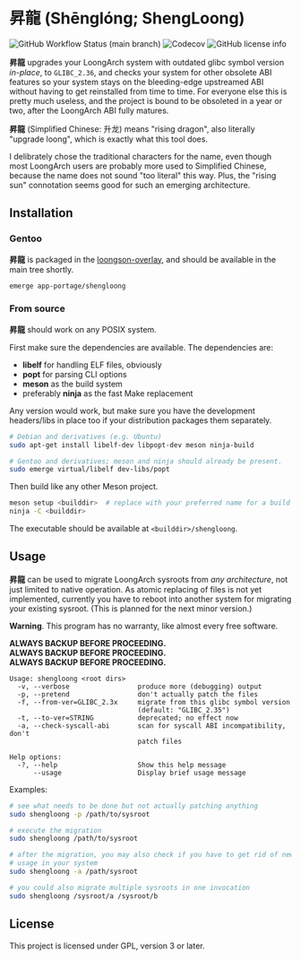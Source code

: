 # 昇龍 (Shēnglóng; ShengLoong)

![GitHub Workflow Status (main branch)](https://img.shields.io/github/workflow/status/xen0n/shengloong/meson/main)
![Codecov](https://img.shields.io/codecov/c/gh/xen0n/shengloong)
![GitHub license info](https://img.shields.io/github/license/xen0n/shengloong)

**昇龍** upgrades your LoongArch system with outdated glibc symbol version *in-place*,
to `GLIBC_2.36`, and checks your system for other obsolete ABI features so
your system stays on the bleeding-edge upstreamed ABI without having to get
reinstalled from time to time.
For everyone else this is pretty much useless, and the project is bound to be
obsoleted in a year or two, after the LoongArch ABI fully matures.

**昇龍** (Simplified Chinese: 升龙) means "rising dragon", also literally
"upgrade loong", which is exactly what this tool does.

I delibrately chose the traditional characters for the name, even though
most LoongArch users are probably more used to Simplified Chinese, because
the name does not sound "too literal" this way. Plus, the "rising sun"
connotation seems good for such an emerging architecture.

## Installation

### Gentoo

**昇龍** is packaged in the [loongson-overlay](https://github.com/xen0n/loongson-overlay),
and should be available in the main tree shortly.

```sh
emerge app-portage/shengloong
```

### From source

**昇龍** should work on any POSIX system.

First make sure the dependencies are available. The dependencies are:

* **libelf** for handling ELF files, obviously
* **popt** for parsing CLI options
* **meson** as the build system
* preferably **ninja** as the fast Make replacement

Any version would work, but make sure you have the development headers/libs
in place too if your distribution packages them separately.


```sh
# Debian and derivatives (e.g. Ubuntu)
sudo apt-get install libelf-dev libpopt-dev meson ninja-build

# Gentoo and derivatives; meson and ninja should already be present.
sudo emerge virtual/libelf dev-libs/popt
```

Then build like any other Meson project.

```sh
meson setup <builddir>  # replace with your preferred name for a build dir
ninja -C <builddir>
```

The executable should be available at `<builddir>/shengloong`.

## Usage

**昇龍** can be used to migrate LoongArch sysroots from *any architecture*, not
just limited to native operation.
As atomic replacing of files is not yet implemented, currently you have to
reboot into another system for migrating your existing sysroot.
(This is planned for the next minor version.)

**Warning**. This program has no warranty, like almost every free software.

**ALWAYS BACKUP BEFORE PROCEEDING.**<br />
**ALWAYS BACKUP BEFORE PROCEEDING.**<br />
**ALWAYS BACKUP BEFORE PROCEEDING.**

```
Usage: shengloong <root dirs>
  -v, --verbose                 produce more (debugging) output
  -p, --pretend                 don't actually patch the files
  -f, --from-ver=GLIBC_2.3x     migrate from this glibc symbol version
                                (default: "GLIBC_2.35")
  -t, --to-ver=STRING           deprecated; no effect now
  -a, --check-syscall-abi       scan for syscall ABI incompatibility, don't
                                patch files

Help options:
  -?, --help                    Show this help message
      --usage                   Display brief usage message
```

Examples:

```sh
# see what needs to be done but not actually patching anything
sudo shengloong -p /path/to/sysroot

# execute the migration
sudo shengloong /path/to/sysroot

# after the migration, you may also check if you have to get rid of newfstatat
# usage in your system
sudo shengloong -a /path/sysroot

# you could also migrate multiple sysroots in one invocation
sudo shengloong /sysroot/a /sysroot/b
```

## License

This project is licensed under GPL, version 3 or later.
